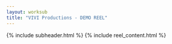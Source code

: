 ```yaml
---
layout: worksub
title: "VIVI Productions - DEMO REEL"
---
```


<div class="container">
	<div class="row">
		<div class="mt-3 dark-content-box col-10 offset-1 col-md-8 offset-md-2">
			{% include subheader.html %}
			{% include reel_content.html %}
		</div>
	</div>
</div>
